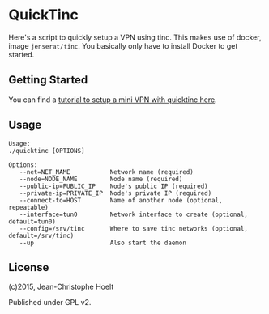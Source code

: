 # QuickTinc

Here's a script to quickly setup a VPN using tinc. This makes use of docker, image `jenserat/tinc`. You basically only have to install Docker to get started.

## Getting Started

You can find a [tutorial to setup a mini VPN with quicktinc here](https://fovea.cc/blog/index.php/docker-on-tinc-in-docker/).

## Usage

```
Usage:
./quicktinc [OPTIONS]

Options:
   --net=NET_NAME           Network name (required)
   --node=NODE_NAME         Node name (required)
   --public-ip=PUBLIC_IP    Node's public IP (required)
   --private-ip=PRIVATE_IP  Node's private IP (required)
   --connect-to=HOST        Name of another node (optional, repeatable)
   --interface=tun0         Network interface to create (optional, default=tun0)
   --config=/srv/tinc       Where to save tinc networks (optional, default=/srv/tinc)
   --up                     Also start the daemon
```

## License

(c)2015, Jean-Christophe Hoelt

Published under GPL v2.
